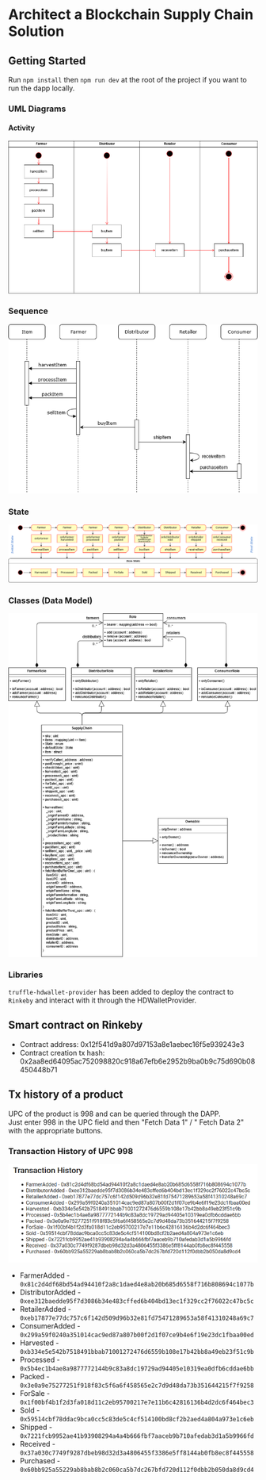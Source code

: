# Architect a Blockchain Supply Chain Solution

## Getting Started
Run `npm install` then `npm run dev` at the root of the project if you want to run the dapp locally.

### UML Diagrams
#### Activity
![UML - Activity diagram](img/dapp-supply-chain-activity.png)
### Sequence
![UML - Sequence diagram](img/dapp-supply-chain-sequence.png)
### State
![UML - State diagram](img/dapp-supply-chain-state.png)
### Classes (Data Model)
![UML - Classes diagram](img/dapp-supply-chain-classes.png)

### Libraries
`truffle-hdwallet-provider` has been added to deploy the contract to `Rinkeby` and interact with it through the HDWalletProvider.

## Smart contract on Rinkeby
- Contract address: 0x12f541d9a807d97153a8e1aebec16f5e939243e3
- Contract creation tx hash: 0x2aa8ed64095ac752098820c918a67efb6e2952b9ba0b9c75d690b08450448b71

## Tx history of a product
UPC of the product is 998 and can be queried through the DAPP.  
Just enter 998 in the UPC field and then "Fetch Data 1" / " Fetch Data 2" with the appropriate buttons.

### Transaction History of UPC 998
![Transaction History of UPC 998](img/tx-history.png)

- FarmerAdded - `0x81c2d4df68bd54ad94410f2a8c1daed4e8ab20b685d6558f716b808694c1077b`
- DistributorAdded - `0xee312baedde95f7d3086b34e483cffed6b404bd13ec1f329cc2f76022c47bc5c`
- RetailerAdded - `0xeb17877e77dc757c6f142d509d96b32e81fd75471289653a58f41310248a69c7`
- ConsumerAdded - `0x299a59f0240a351014cac9ed87a807b00f2d1f07ce9b4e6f19e23dc1fbaa00ed`
- Harvested - `0xb334e5e542b7518491bbab71001272476d6559b108e17b42bb8a49eb23f51c9b`
- Processed - `0x5b4ec1b4ae8a9877772144b9c83a8dc19729ad94405e10319ea0dfb6cddae6bb`
- Packed - `0x3e0a9e75277251f918f83c5f6a6f458565e2c7d9d48da73b351644215f7f9258`
- ForSale - `0x1f00bf4b1f2d3fa018d11c2eb95700217e7e11b6c42816136b4d2dc6f464bec3`
- Sold - `0x59514cbf78ddac9bca0cc5c83de5c4cf514100bd8cf2b2aed4a804a973e1c6eb`
- Shipped - `0x7221fcb9952ae41b93908294a4a4b666fbf7aaceb9b710afedab3d1a5b9966fd`
- Received - `0x37a030c7749f9287dbeb98d32d3a4806455f3386e5ff8144ab0fb8ec8f445558`
- Purchased - `0x60bb925a55229ab8bab8b2c060ca5b7dc267bfd720d112f0dbb2b050da8d9cd4`
